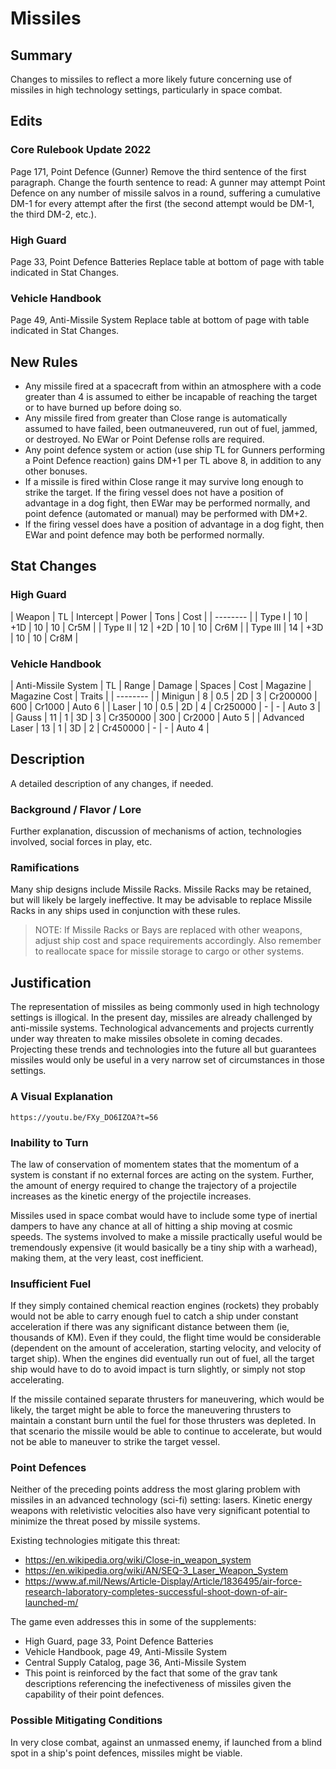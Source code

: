 # Missiles

## Summary

Changes to missiles to reflect a more likely future concerning use of missiles in high technology settings, particularly in space combat.

## Edits

### Core Rulebook Update 2022

Page 171, Point Defence (Gunner)
Remove the third sentence of the first paragraph. Change the fourth sentence to read:
	A gunner may attempt Point Defence on any number of missile salvos in a round, suffering a cumulative DM-1 for every attempt after the first (the second attempt would be DM-1, the third DM-2, etc.).

### High Guard

Page 33, Point Defence Batteries
Replace table at bottom of page with table indicated in Stat Changes.
	
### Vehicle Handbook

Page 49, Anti-Missile System
Replace table at bottom of page with table indicated in Stat Changes.

## New Rules

- Any missile fired at a spacecraft from within an atmosphere with a code greater than 4 is assumed to either be incapable of reaching the target or to have burned up before doing so.
- Any missile fired from greater than Close range is automatically assumed to have failed, been outmaneuvered, run out of fuel, jammed, or destroyed. No EWar or Point Defense rolls are required.
- Any point defence system or action (use ship TL for Gunners performing a Point Defence reaction) gains DM+1 per TL above 8, in addition to any other bonuses.
- If a missile is fired within Close range it may survive long enough to strike the target. If the firing vessel does not have a position of advantage in a dog fight, then EWar may be performed normally, and point defence (automated or manual) may be performed with DM+2.
- If the firing vessel does have a position of advantage in a dog fight, then EWar and point defence may both be performed normally.

## Stat Changes

### High Guard

| Weapon          | TL | Intercept | Power | Tons | Cost |
| --------                                               |
| Type I          | 10 | +1D       | 10    | 10   | Cr5M |
| Type II         | 12 | +2D       | 10    | 10   | Cr6M |
| Type III        | 14 | +3D       | 10    | 10   | Cr8M |

### Vehicle Handbook

| Anti-Missile System | TL | Range | Damage | Spaces | Cost     | Magazine | Magazine Cost | Traits |
| --------                                                                                          |
| Minigun             | 8  | 0.5   | 2D     | 3      | Cr200000 | 600      | Cr1000        | Auto 6 |
| Laser               | 10 | 0.5   | 2D     | 4      | Cr250000 | -        | -             | Auto 3 |
| Gauss               | 11 | 1     | 3D     | 3      | Cr350000 | 300      | Cr2000        | Auto 5 |
| Advanced Laser      | 13 | 1     | 3D     | 2      | Cr450000 | -        | -             | Auto 4 |

## Description

A detailed description of any changes, if needed.

### Background / Flavor / Lore

Further explanation, discussion of mechanisms of action, technologies involved, social forces in play, etc.

### Ramifications

Many ship designs include Missile Racks. Missile Racks may be retained, but will likely be largely ineffective. It may be advisable to replace Missile Racks in any ships used in conjunction with these rules. 

> NOTE: If Missile Racks or Bays are replaced with other weapons, adjust ship cost and space requirements accordingly. Also remember to reallocate space for missile storage to cargo or other systems.

## Justification

The representation of missiles as being commonly used in high technology settings is illogical. In the present day, missiles are already challenged by anti-missile systems. Technological advancements and projects currently under way threaten to make missiles obsolete in coming decades. Projecting these trends and technologies into the future all but guarantees missiles would only be useful in a very narrow set of circumstances in those settings.

###  A Visual Explanation
	https://youtu.be/FXy_DO6IZOA?t=56

### Inability to Turn
The law of conservation of momentem states that the momentum of a system is constant if no external forces are acting on the system. Further, the amount of energy required to change the trajectory of a projectile increases as the kinetic energy of the projectile increases.

Missiles used in space combat would have to include some type of inertial dampers to have any chance at all of hitting a ship moving at cosmic speeds. The systems involved to make a missile practically useful would be tremendously expensive (it would basically be a tiny ship with a warhead), making them, at the very least, cost inefficient.

### Insufficient Fuel
If they simply contained chemical reaction engines (rockets) they probably would not be able to carry enough fuel to catch a ship under constant acceleration if there was any significant distance between them (ie, thousands of KM). Even if they could, the flight time would be considerable (dependent on the amount of acceleration, starting velocity, and velocity of target ship). When the engines did eventually run out of fuel, all the target ship would have to do to avoid impact is turn slightly, or simply not stop accelerating.

If the missile contained separate thrusters for maneuvering, which would be likely, the target might be able to force the maneuvering thrusters to maintain a constant burn until the fuel for those thrusters was depleted. In that scenario the missile would be able to continue to accelerate, but would not be able to maneuver to strike the target vessel.

### Point Defences
Neither of the preceding points address the most glaring problem with missiles in an advanced technology (sci-fi) setting: lasers. Kinetic energy weapons with reletivistic velocities also have very significant potential to minimize the threat posed by missile systems.

Existing technologies mitigate this threat:
- https://en.wikipedia.org/wiki/Close-in_weapon_system
- https://en.wikipedia.org/wiki/AN/SEQ-3_Laser_Weapon_System
- https://www.af.mil/News/Article-Display/Article/1836495/air-force-research-laboratory-completes-successful-shoot-down-of-air-launched-m/

The game even addresses this in some of the supplements:

- High Guard, page 33, Point Defence Batteries
- Vehicle Handbook, page 49, Anti-Missile System
- Central Supply Catalog, page 36, Anti-Missile System
- This point is reinforced by the fact that some of the grav tank descriptions referencing the inefectiveness of missiles given the capability of their point defences.

### Possible Mitigating Conditions
In very close combat, against an unmassed enemy, if launched from a blind spot in a ship's point defences, missiles might be viable.

